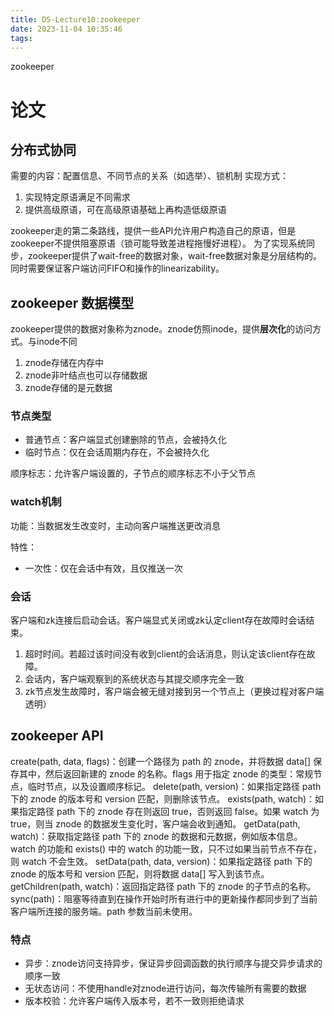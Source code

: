 ```yaml
---
title: DS-Lecture10:zookeeper
date: 2023-11-04 10:35:46
tags:
---
```

zookeeper
<!-- more -->
# 论文
## 分布式协同
需要的内容：配置信息、不同节点的关系（如选举）、锁机制
实现方式：
1. 实现特定原语满足不同需求
2. 提供高级原语，可在高级原语基础上再构造低级原语

zookeeper走的第二条路线，提供一些API允许用户构造自己的原语，但是zookeeper不提供阻塞原语（锁可能导致差进程拖慢好进程）。
为了实现系统同步，zookeeper提供了wait-free的数据对象，wait-free数据对象是分层结构的。同时需要保证客户端访问FIFO和操作的linearizability。
## zookeeper 数据模型
zookeeper提供的数据对象称为znode。znode仿照inode，提供**层次化**的访问方式。与inode不同
1. znode存储在内存中
2. znode非叶结点也可以存储数据
3. znode存储的是元数据
### 节点类型

* 普通节点：客户端显式创建删除的节点，会被持久化
* 临时节点：仅在会话周期内存在，不会被持久化

顺序标志：允许客户端设置的，子节点的顺序标志不小于父节点

### watch机制
功能：当数据发生改变时，主动向客户端推送更改消息

特性：
* 一次性：仅在会话中有效，且仅推送一次

### 会话
客户端和zk连接后启动会话。客户端显式关闭或zk认定client存在故障时会话结束。
1. 超时时间。若超过该时间没有收到client的会话消息，则认定该client存在故障。
2. 会话内，客户端观察到的系统状态与其提交顺序完全一致
3. zk节点发生故障时，客户端会被无缝对接到另一个节点上（更换过程对客户端透明）

## zookeeper API
create(path, data, flags)：创建一个路径为 path 的 znode，并将数据 data[] 保存其中，然后返回新建的 znode 的名称。flags 用于指定 znode 的类型：常规节点，临时节点，以及设置顺序标记。
delete(path, version)：如果指定路径 path 下的 znode 的版本号和 version 匹配，则删除该节点。
exists(path, watch)：如果指定路径 path 下的 znode 存在则返回 true，否则返回 false。如果 watch 为 true，则当 znode 的数据发生变化时，客户端会收到通知。
getData(path, watch)：获取指定路径 path 下的 znode 的数据和元数据，例如版本信息。watch 的功能和 exists() 中的 watch 的功能一致，只不过如果当前节点不存在，则 watch 不会生效。
setData(path, data, version)：如果指定路径 path 下的 znode 的版本号和 version 匹配，则将数据 data[] 写入到该节点。
getChildren(path, watch)：返回指定路径 path 下的 znode 的子节点的名称。
sync(path)：阻塞等待直到在操作开始时所有进行中的更新操作都同步到了当前客户端所连接的服务端。path 参数当前未使用。
### 特点
* 异步：znode访问支持异步，保证异步回调函数的执行顺序与提交异步请求的顺序一致
* 无状态访问：不使用handle对znode进行访问，每次传输所有需要的数据
* 版本校验：允许客户端传入版本号，若不一致则拒绝请求

## 